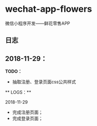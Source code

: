 # wechat-app-flowers
微信小程序开发——鲜花零售APP

## 日志
2018-11-29：
---

**TODO：**

* 抽取注册、登录页面css公共样式 

** LOGS：**

2018-11-29

* 完成注册页面；
* 完成登录页面；